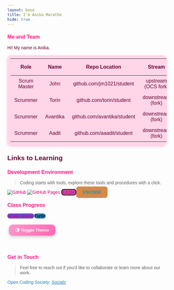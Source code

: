```yaml
---
layout: base
title: I'm Anika Marathe
hide: true
---
```


### Me and Team

Hi! My name is Anika.

| Role         | Name     | Repo Location                       | Stream                | Repo Name |
|--------------|----------|-------------------------------------|-----------------------|-----------|
| Scrum Master | John     | github.com/jm1021/student           | upstream (OCS fork)   |    |
| Scrummer     | Torin    | github.com/torin/student            | downstream (fork)     |    |
| Scrummer     | Avantika | github.com/avantika/student         | downstream (fork)     |    |
| Scrummer     | Aadit    | github.com/aaadit/student           | downstream (fork)     |    |

## Links to Learning

### Development Environment

> Coding starts with tools, explore these tools and procedures with a click.

<a href="https://github.com/Open-Coding-Society/student">
    <img src="https://img.shields.io/badge/GitHub-181717?logo=github&logoColor=white" alt="GitHub">
</a>
<a href="https://open-coding-society.github.io/student">
    <img src="https://img.shields.io/badge/GitHub%20Pages-327FC7?logo=github&logoColor=white" alt="GitHub Pages">
</a>
<a href="https://kasm.opencodingsociety.com/"
   class="button small"  
   style="background-color: #d34bafff; border: 2px solid black; border-radius: 8px;">
    KASM
</a>

<a href="https://vscode.dev/" class="button small" style="background-color: #d38a4bff; padding: 10px 20px; border-radius: 8px; text-decoration: none; transition: all 0.3s ease;">
    <span style="color: #1295b3ff; font-weight: bold;">VSCODE</span>
</a>

<style>
/* Cute pastel pink background with flower pattern */
body {
    background: linear-gradient(to bottom right, #ffd6e8, #ffe6f0);
    font-family: 'Comic Sans MS', cursive, sans-serif;
    color: #660033; /* default text color to show on pink */
    background-image: url("images/cloud.jpg"); /* cloudy day */
    background-repeat: repeat;
    background-size: 100px 100px;
}

/* Headings: pop and readable */
h3 {
    color: #ff3399;
    text-shadow: 1px 1px 2px #ffa3c6;
}

/* Buttons: pastel pink + sparkle hover */
.button.small {
    border-radius: 12px;
    transition: all 0.4s ease;
}

.button.small:hover {
    transform: scale(1.08) rotate(1deg);
    box-shadow: 0 0 12px #ff99cc, 0 0 20px #ffb3d9;
}

/* Theme button tweaks */
.theme-btn {
    background: linear-gradient(135deg, #ff99cc, #ff66b3);
    color: #fff;
    font-weight: bold;
    border: none;
    border-radius: 12px;
    padding: 10px 20px;
    margin: 5px;
    cursor: pointer;
    box-shadow: 0 4px 8px rgba(0,0,0,0.2);
}

.theme-btn:hover {
    transform: scale(1.08) rotate(-2deg);
    box-shadow: 0px 0px 12px #ff99cc, 0px 0px 20px #ff66b3;
}

/* Links: pink and readable */
a {
    color: #cc0066;
    text-decoration: none;
}

a:hover {
    color: #ff3399;
    text-decoration: underline;
}

/* Table: pastel pink background, rounded, shadow */
table {
    background-color: #ffd6e8;
    border-radius: 12px;
    padding: 10px;
    box-shadow: 0 4px 8px rgba(255, 102, 179, 0.4);
}

th, td {
    padding: 8px 12px;
    text-align: center;
    color: #660033;
}
</style>

### Class Progress

<a href="{{site.baseurl}}/snake" class="button small" style="background-color: #6b4bd3ff">
    Snake Game
</a>

<a href="{{site.baseurl}}/turtle" class="button small" style="background-color: #2A7DB1">
    <span style="color: #000000">Turtle</span>
</a>

<button onclick="toggleTheme()" class="theme-btn">🌗 Toggle Theme</button>

<br>

<!-- Contact Section -->
### Get in Touch

> Feel free to reach out if you'd like to collaborate or learn more about our work.

<p style="color: #2A7DB1;">Open Coding Society: <a href="https://opencodingsociety.com" style="color: #2A7DB1; text-decoration: underline;">Socials</a></p>
